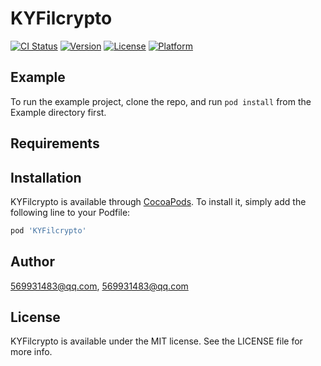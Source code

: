 # KYFilcrypto

[![CI Status](https://img.shields.io/travis/569931483@qq.com/KYFilcrypto.svg?style=flat)](https://travis-ci.org/569931483@qq.com/KYFilcrypto)
[![Version](https://img.shields.io/cocoapods/v/KYFilcrypto.svg?style=flat)](https://cocoapods.org/pods/KYFilcrypto)
[![License](https://img.shields.io/cocoapods/l/KYFilcrypto.svg?style=flat)](https://cocoapods.org/pods/KYFilcrypto)
[![Platform](https://img.shields.io/cocoapods/p/KYFilcrypto.svg?style=flat)](https://cocoapods.org/pods/KYFilcrypto)

## Example

To run the example project, clone the repo, and run `pod install` from the Example directory first.

## Requirements

## Installation

KYFilcrypto is available through [CocoaPods](https://cocoapods.org). To install
it, simply add the following line to your Podfile:

```ruby
pod 'KYFilcrypto'
```

## Author

569931483@qq.com, 569931483@qq.com

## License

KYFilcrypto is available under the MIT license. See the LICENSE file for more info.
